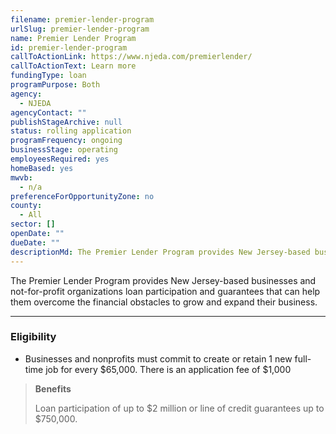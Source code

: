 ```yaml
---
filename: premier-lender-program
urlSlug: premier-lender-program
name: Premier Lender Program
id: premier-lender-program
callToActionLink: https://www.njeda.com/premierlender/
callToActionText: Learn more
fundingType: loan
programPurpose: Both
agency:
  - NJEDA
agencyContact: ""
publishStageArchive: null
status: rolling application
programFrequency: ongoing
businessStage: operating
employeesRequired: yes
homeBased: yes
mwvb:
  - n/a
preferenceForOpportunityZone: no
county:
  - All
sector: []
openDate: ""
dueDate: ""
descriptionMd: The Premier Lender Program provides New Jersey-based businesses and not-for-profit organizations loan participation and guarantees that can help them overcome the financial obstacles to grow and expand their business.
---
```


The Premier Lender Program provides New Jersey-based businesses and not-for-profit organizations loan participation and guarantees that can help them overcome the financial obstacles to grow and expand their business.

---

### Eligibility

- Businesses and nonprofits must commit to create or retain 1 new full-time job for every $65,000. There is an application fee of $1,000

> **Benefits**
>
> Loan participation of up to $2 million or line of credit guarantees up to $750,000.
